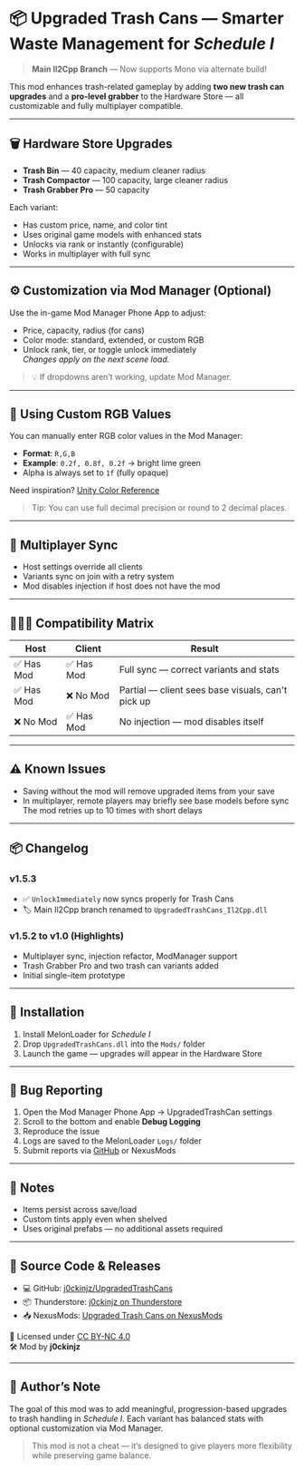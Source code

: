 # 📦 Upgraded Trash Cans — Smarter Waste Management for *Schedule I*

> **Main Il2Cpp Branch** — Now supports Mono via alternate build!

This mod enhances trash-related gameplay by adding **two new trash can upgrades** and a **pro-level grabber** to the Hardware Store — all customizable and fully multiplayer compatible.

---

## 🗑️ Hardware Store Upgrades

- **Trash Bin** — 40 capacity, medium cleaner radius  
- **Trash Compactor** — 100 capacity, large cleaner radius  
- **Trash Grabber Pro** — 50 capacity

Each variant:
- Has custom price, name, and color tint
- Uses original game models with enhanced stats
- Unlocks via rank or instantly (configurable)
- Works in multiplayer with full sync

---

## ⚙️ Customization via Mod Manager (Optional)

Use the in-game Mod Manager Phone App to adjust:
- Price, capacity, radius (for cans)
- Color mode: standard, extended, or custom RGB
- Unlock rank, tier, or toggle unlock immediately  
*Changes apply on the next scene load.*

> 💡 If dropdowns aren’t working, update Mod Manager.

---

## 🎨 Using Custom RGB Values

You can manually enter RGB color values in the Mod Manager:

- **Format**: `R,G,B`  
- **Example**: `0.2f, 0.8f, 0.2f` → bright lime green  
- Alpha is always set to `1f` (fully opaque)

Need inspiration? [Unity Color Reference](https://docs.unity3d.com/ScriptReference/Color.html)

> Tip: You can use full decimal precision or round to 2 decimal places.

---

## 🔄 Multiplayer Sync

- Host settings override all clients
- Variants sync on join with a retry system
- Mod disables injection if host does not have the mod

---

## 🧑‍🤝‍🧑 Compatibility Matrix

| Host | Client | Result |
|------|--------|--------|
| ✅ Has Mod | ✅ Has Mod | Full sync — correct variants and stats |
| ✅ Has Mod | ❌ No Mod  | Partial — client sees base visuals, can't pick up |
| ❌ No Mod  | ✅ Has Mod | No injection — mod disables itself |

---

## ⚠️ Known Issues

- Saving without the mod will remove upgraded items from your save  
- In multiplayer, remote players may briefly see base models before sync  
  The mod retries up to 10 times with short delays

---

## 📦 Changelog

### v1.5.3
- ✅ `UnlockImmediately` now syncs properly for Trash Cans  
- 🏷️ Main Il2Cpp branch renamed to `UpgradedTrashCans_Il2Cpp.dll`

### v1.5.2 to v1.0 (Highlights)
- Multiplayer sync, injection refactor, ModManager support
- Trash Grabber Pro and two trash can variants added
- Initial single-item prototype

---

## 💾 Installation

1. Install MelonLoader for *Schedule I*  
2. Drop `UpgradedTrashCans.dll` into the `Mods/` folder  
3. Launch the game — upgrades will appear in the Hardware Store

---

## 🐞 Bug Reporting

1. Open the Mod Manager Phone App → UpgradedTrashCan settings  
2. Scroll to the bottom and enable **Debug Logging**  
3. Reproduce the issue  
4. Logs are saved to the MelonLoader `Logs/` folder  
5. Submit reports via [GitHub](https://github.com/j0ckinjz/UpgradedTrashCans) or NexusMods

---

## 🧪 Notes

- Items persist across save/load  
- Custom tints apply even when shelved  
- Uses original prefabs — no additional assets required

---

## 📁 Source Code & Releases

- 💻 GitHub: [j0ckinjz/UpgradedTrashCans](https://github.com/j0ckinjz/UpgradedTrashCans)
- 📦 Thunderstore: [j0ckinjz on Thunderstore](https://thunderstore.io/c/schedule-i/p/j0ckinjz/)
- 📥 NexusMods: [Upgraded Trash Cans on NexusMods](https://www.nexusmods.com/schedule1/mods/928)

📜 Licensed under [CC BY-NC 4.0](https://creativecommons.org/licenses/by-nc/4.0/)  
🛠 Mod by **j0ckinjz**

---

## 📝 Author’s Note

The goal of this mod was to add meaningful, progression-based upgrades to trash handling in *Schedule I*. Each variant has balanced stats with optional customization via Mod Manager.

> This mod is not a cheat — it’s designed to give players more flexibility while preserving game balance.
